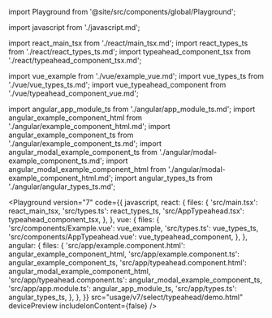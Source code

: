 import Playground from '@site/src/components/global/Playground';

import javascript from './javascript.md';

import react_main_tsx from './react/main_tsx.md';
import react_types_ts from './react/react_types_ts.md';
import typeahead_component_tsx from './react/typeahead_component_tsx.md';

import vue_example from './vue/example_vue.md';
import vue_types_ts from './vue/vue_types_ts.md';
import vue_typeahead_component from './vue/typeahead_component_vue.md';

import angular_app_module_ts from './angular/app_module_ts.md';
import angular_example_component_html from './angular/example_component_html.md';
import angular_example_component_ts from './angular/example_component_ts.md';
import angular_modal_example_component_ts from './angular/modal-example_component_ts.md';
import angular_modal_example_component_html from './angular/modal-example_component_html.md';
import angular_types_ts from './angular/angular_types_ts.md';

<Playground
  version="7"
  code={{
    javascript,
    react: {
      files: {
        'src/main.tsx': react_main_tsx,
        'src/types.ts': react_types_ts,
        'src/AppTypeahead.tsx': typeahead_component_tsx,
      },
    },
    vue: {
      files: {
        'src/components/Example.vue': vue_example,
        'src/types.ts': vue_types_ts,
        'src/components/AppTypeahead.vue': vue_typeahead_component,
      },
    },
    angular: {
      files: {
        'src/app/example.component.html': angular_example_component_html,
        'src/app/example.component.ts': angular_example_component_ts,
        'src/app/typeahead.component.html': angular_modal_example_component_html,
        'src/app/typeahead.component.ts': angular_modal_example_component_ts,
        'src/app/app.module.ts': angular_app_module_ts,
        'src/app/types.ts': angular_types_ts,
      },
    },
  }}
  src="usage/v7/select/typeahead/demo.html"
  devicePreview
  includeIonContent={false}
/>
